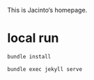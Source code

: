 This is Jacinto‘s homepage.





# local run

```bash
bundle install

bundle exec jekyll serve
```



